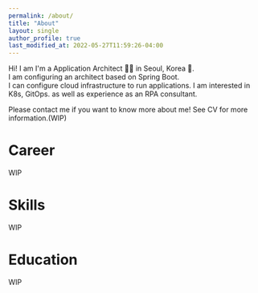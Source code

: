 ```yaml
---
permalink: /about/
title: "About"
layout: single
author_profile: true
last_modified_at: 2022-05-27T11:59:26-04:00
---
```


Hi! I am I'm a Application Architect 👨‍💻 in Seoul, Korea 🚀.  
I am configuring an architect based on Spring Boot.  
I can configure cloud infrastructure to run applications.
I am interested in K8s, GitOps. as well as experience as an RPA consultant.

Please contact me if you want to know more about me! See CV for more information.(WIP)


# Career
WIP

# Skills
WIP

# Education
WIP


